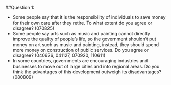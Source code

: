 \#\#Question 1:

* Some people say that it is the responsibility of individuals to save money for their own care after they retire. To what extent do you agree or disagree? \(070825\)
* Some people say arts such as music and painting cannot directly improve the quality of people’s life, so the government shouldn’t put money on art such as music and painting, instead, they should spend more money on construction of public services. Do you agree or disagree? \(040626, 041127, 070920, 110611\)
* In some countries, governments are encouraging industries and businesses to move out of large cities and into regional areas. Do you think the advantages of this development outweigh its disadvantages?\(080809\)


